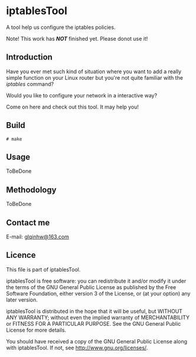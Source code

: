 # iptablesTool
A tool help us configure the iptables policies.

Note! This work has ***NOT*** finished yet. Please donot use it!

## Introduction
Have you ever met such kind of situation where you want to add a really simple function on your Linux router but you're not quite familiar with the *iptables* command?

Would you like to configure your network in a interactive way?

Come on here and check out this tool. It may help you!

## Build
    # make

## Usage
ToBeDone

## Methodology
ToBeDone

## Contact me
E-mail: [glqinhw@163.com](mailto:glqinhw@163.com)

## Licence

This file is part of iptablesTool.

iptablesTool is free software: you can redistribute it and/or modify 
it under the terms of the GNU General Public License as published by 
the Free Software Foundation, either version 3 of the License, or 
(at your option) any later version.

iptablesTool is distributed in the hope that it will be useful, 
but WITHOUT ANY WARRANTY; without even the implied warranty of 
MERCHANTABILITY or FITNESS FOR A PARTICULAR PURPOSE.  See the 
GNU General Public License for more details.

You should have received a copy of the GNU General Public License 
along with iptablesTool.  If not, see <http://www.gnu.org/licenses/>.

